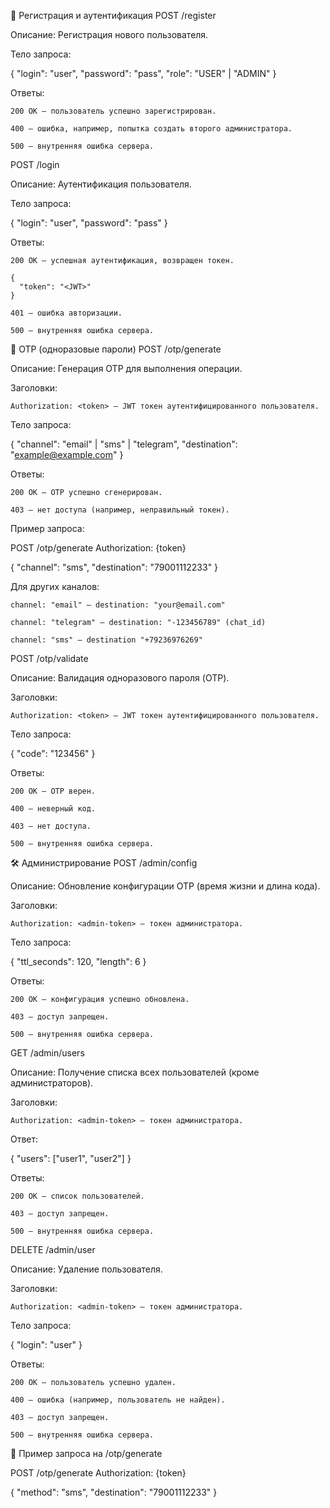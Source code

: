 🚀 Регистрация и аутентификация
POST /register

Описание: Регистрация нового пользователя.

Тело запроса:

{
  "login": "user",
  "password": "pass",
  "role": "USER" | "ADMIN"
}

Ответы:

    200 OK — пользователь успешно зарегистрирован.

    400 — ошибка, например, попытка создать второго администратора.

    500 — внутренняя ошибка сервера.

POST /login

Описание: Аутентификация пользователя.

Тело запроса:

{
  "login": "user",
  "password": "pass"
}

Ответы:

    200 OK — успешная аутентификация, возвращен токен.

    {
      "token": "<JWT>"
    }

    401 — ошибка авторизации.

    500 — внутренняя ошибка сервера.

🔐 OTP (одноразовые пароли)
POST /otp/generate

Описание: Генерация OTP для выполнения операции.

Заголовки:

    Authorization: <token> — JWT токен аутентифицированного пользователя.

Тело запроса:

{
  "channel": "email" | "sms" | "telegram",
  "destination": "example@example.com"
}

Ответы:

    200 OK — OTP успешно сгенерирован.

    403 — нет доступа (например, неправильный токен).

Пример запроса:

POST /otp/generate
Authorization: {token}

{
  "channel": "sms",
  "destination": "79001112233"
}

Для других каналов:

    channel: "email" — destination: "your@email.com"

    channel: "telegram" — destination: "-123456789" (chat_id)

    channel: "sms" — destination "+79236976269"

POST /otp/validate

Описание: Валидация одноразового пароля (OTP).

Заголовки:

    Authorization: <token> — JWT токен аутентифицированного пользователя.

Тело запроса:

{
  "code": "123456"
}

Ответы:

    200 OK — OTP верен.

    400 — неверный код.

    403 — нет доступа.

    500 — внутренняя ошибка сервера.

🛠 Администрирование
POST /admin/config

Описание: Обновление конфигурации OTP (время жизни и длина кода).

Заголовки:

    Authorization: <admin-token> — токен администратора.

Тело запроса:

{
  "ttl_seconds": 120,
  "length": 6
}

Ответы:

    200 OK — конфигурация успешно обновлена.

    403 — доступ запрещен.

    500 — внутренняя ошибка сервера.

GET /admin/users

Описание: Получение списка всех пользователей (кроме администраторов).

Заголовки:

    Authorization: <admin-token> — токен администратора.

Ответ:

{
  "users": ["user1", "user2"]
}

Ответы:

    200 OK — список пользователей.

    403 — доступ запрещен.

    500 — внутренняя ошибка сервера.

DELETE /admin/user

Описание: Удаление пользователя.

Заголовки:

    Authorization: <admin-token> — токен администратора.

Тело запроса:

{
  "login": "user"
}

Ответы:

    200 OK — пользователь успешно удален.

    400 — ошибка (например, пользователь не найден).

    403 — доступ запрещен.

    500 — внутренняя ошибка сервера.

🔑 Пример запроса на /otp/generate

POST /otp/generate
Authorization: {token}

{
  "method": "sms",
  "destination": "79001112233"
}
